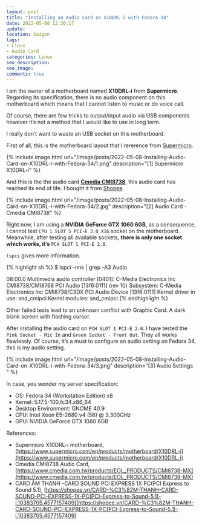 ```yaml
---
layout: post
title: "Installing an Audio Card on X10DRL-i with Fedora 34"
date: 2022-05-08 12:30:17
update:
location: Saigon
tags:
- Linux
- Audio Card
categories: Linux
seo_description:
seo_image:
comments: true
---
```


I am the owner of  a motherboard named **X10DRL-i** from **Supermicro**. Regarding its specification,
there is no audio component on this motherboard which means that I cannot listen to music or do voice
call.

Of course, there are few tricks to output/input audio via USB components however it’s not a method
that I would like to use in long term.

I really don’t want to waste an USB socket on this motherboard.

First of all, this is the motherboard layout that I rererence from [Supermicro](https://www.supermicro.com/en/products/motherboard/X10DRL-i).

{% include image.html url="/image/posts/2022-05-08-Installing-Audio-Card-on-X10DRL-i-with-Fedora-34/1.png" description="[1] Supermicro X10DRL-i" %}

And this is the the audio card [**Cmedia CMI8738**](https://www.cmedia.com.tw/products/EOL_PRODUCTS/CMI8738-MX),
this audio card has reached its end of life. I bought it from [Shopee](https://shopee.vn/CARD-%C3%82M-THANH-CARD-SOUND-PCI-EXPRESS-1X-PC(PCI-Express-to-Sound-5.1)-i.10383705.4577157409).

{% include image.html url="/image/posts/2022-05-08-Installing-Audio-Card-on-X10DRL-i-with-Fedora-34/2.jpg" description="[2] Audio Card - Cmedia CMI8738" %}

Right now, I am using a **NVIDIA GeForce GTX 1060 6GB**, as a consequence, I cannot test `CPU 1 SLOT 5 PCI-E 3.0 X16`
socket on the motherboard. Meanwhile, after testing all available sockets, **there is only one socket
which works, it’s** `PCH SLOT 1 PCI-E 2.0`.

`lspci` gives more information.

{% highlight sh %}
$ lspci -nnk | grep -A3 Audio

08:00.0 Multimedia audio controller [0401]: C-Media Electronics Inc CMI8738/CMI8768 PCI Audio [13f6:0111] (rev 10)
        Subsystem: C-Media Electronics Inc CMI8738/C3DX PCI Audio Device [13f6:0111]
        Kernel driver in use: snd_cmipci
        Kernel modules: snd_cmipci
{% endhighlight %}

Other failed tests lead to an unknown conflict with Graphic Card. A dark blank screen with flashing cursor.

After installing the audio card on `PCH SLOT 1 PCI-E 2.0`. I have tested the `Pink Socket - Mic In` and
`Green Socket - Front Out`. They all works flawlessly.
Of course, it’s a must to configure an audio setting on Fedora 34, this is my audio setting.

{% include image.html url="/image/posts/2022-05-08-Installing-Audio-Card-on-X10DRL-i-with-Fedora-34/3.png" description="[3] Audio Settings " %}

In case, you wonder my server specification:
- OS: Fedora 34 (Workstation Edition) x8
- Kernel: 5.17.5-100.fc34.x86_64
- Desktop Environment: GNOME 40.9
- CPU: Intel Xeon E5-2680 v4 (56) @ 3.300GHz
- GPU: NVIDIA GeForce GTX 1060 6GB

References:
- Supermicro X10DRL-i motherboard, [https://www.supermicro.com/en/products/motherboard/X10DRL-i](https://www.supermicro.com/en/products/motherboard/X10DRL-i)
- Cmedia CMI8738 Audio Card, [https://www.cmedia.com.tw/products/EOL_PRODUCTS/CMI8738-MX](https://www.cmedia.com.tw/products/EOL_PRODUCTS/CMI8738-MX)
- CARD ÂM THANH -CARD SOUND PCI EXPRESS 1X PC(PCI Express to Sound 5.1), [https://shopee.vn/CARD-%C3%82M-THANH-CARD-SOUND-PCI-EXPRESS-1X-PC(PCI-Express-to-Sound-5.1)-i.10383705.4577157409](https://shopee.vn/CARD-%C3%82M-THANH-CARD-SOUND-PCI-EXPRESS-1X-PC(PCI-Express-to-Sound-5.1)-i.10383705.4577157409)
